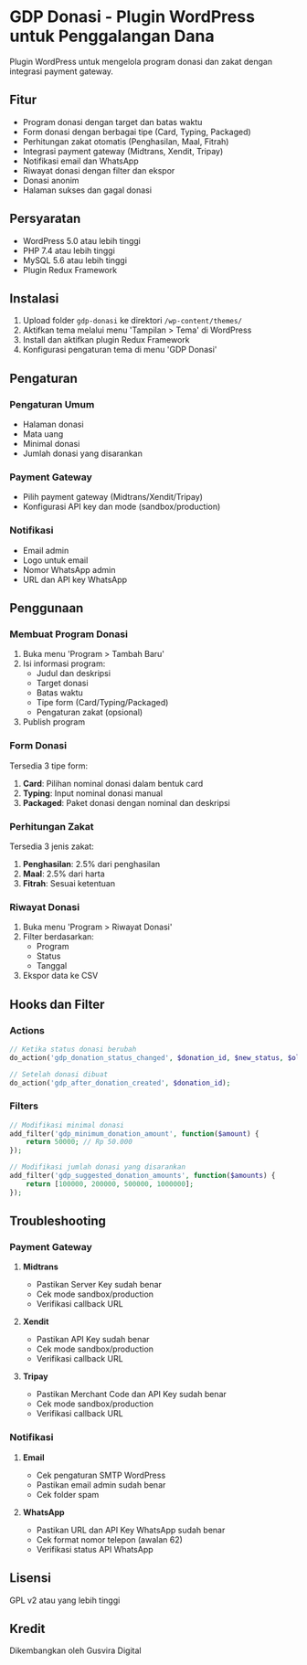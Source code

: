 # GDP Donasi - Plugin WordPress untuk Penggalangan Dana

Plugin WordPress untuk mengelola program donasi dan zakat dengan integrasi payment gateway.

## Fitur

- Program donasi dengan target dan batas waktu
- Form donasi dengan berbagai tipe (Card, Typing, Packaged)
- Perhitungan zakat otomatis (Penghasilan, Maal, Fitrah)
- Integrasi payment gateway (Midtrans, Xendit, Tripay)
- Notifikasi email dan WhatsApp
- Riwayat donasi dengan filter dan ekspor
- Donasi anonim
- Halaman sukses dan gagal donasi

## Persyaratan

- WordPress 5.0 atau lebih tinggi
- PHP 7.4 atau lebih tinggi
- MySQL 5.6 atau lebih tinggi
- Plugin Redux Framework

## Instalasi

1. Upload folder `gdp-donasi` ke direktori `/wp-content/themes/`
2. Aktifkan tema melalui menu 'Tampilan > Tema' di WordPress
3. Install dan aktifkan plugin Redux Framework
4. Konfigurasi pengaturan tema di menu 'GDP Donasi'

## Pengaturan

### Pengaturan Umum

- Halaman donasi
- Mata uang
- Minimal donasi
- Jumlah donasi yang disarankan

### Payment Gateway

- Pilih payment gateway (Midtrans/Xendit/Tripay)
- Konfigurasi API key dan mode (sandbox/production)

### Notifikasi

- Email admin
- Logo untuk email
- Nomor WhatsApp admin
- URL dan API key WhatsApp

## Penggunaan

### Membuat Program Donasi

1. Buka menu 'Program > Tambah Baru'
2. Isi informasi program:
   - Judul dan deskripsi
   - Target donasi
   - Batas waktu
   - Tipe form (Card/Typing/Packaged)
   - Pengaturan zakat (opsional)
3. Publish program

### Form Donasi

Tersedia 3 tipe form:
1. **Card**: Pilihan nominal donasi dalam bentuk card
2. **Typing**: Input nominal donasi manual
3. **Packaged**: Paket donasi dengan nominal dan deskripsi

### Perhitungan Zakat

Tersedia 3 jenis zakat:
1. **Penghasilan**: 2.5% dari penghasilan
2. **Maal**: 2.5% dari harta
3. **Fitrah**: Sesuai ketentuan

### Riwayat Donasi

1. Buka menu 'Program > Riwayat Donasi'
2. Filter berdasarkan:
   - Program
   - Status
   - Tanggal
3. Ekspor data ke CSV

## Hooks dan Filter

### Actions
```php
// Ketika status donasi berubah
do_action('gdp_donation_status_changed', $donation_id, $new_status, $old_status);

// Setelah donasi dibuat
do_action('gdp_after_donation_created', $donation_id);
```

### Filters
```php
// Modifikasi minimal donasi
add_filter('gdp_minimum_donation_amount', function($amount) {
    return 50000; // Rp 50.000
});

// Modifikasi jumlah donasi yang disarankan
add_filter('gdp_suggested_donation_amounts', function($amounts) {
    return [100000, 200000, 500000, 1000000];
});
```

## Troubleshooting

### Payment Gateway

1. **Midtrans**
   - Pastikan Server Key sudah benar
   - Cek mode sandbox/production
   - Verifikasi callback URL

2. **Xendit**
   - Pastikan API Key sudah benar
   - Cek mode sandbox/production
   - Verifikasi callback URL

3. **Tripay**
   - Pastikan Merchant Code dan API Key sudah benar
   - Cek mode sandbox/production
   - Verifikasi callback URL

### Notifikasi

1. **Email**
   - Cek pengaturan SMTP WordPress
   - Pastikan email admin sudah benar
   - Cek folder spam

2. **WhatsApp**
   - Pastikan URL dan API Key WhatsApp sudah benar
   - Cek format nomor telepon (awalan 62)
   - Verifikasi status API WhatsApp

## Lisensi

GPL v2 atau yang lebih tinggi

## Kredit

Dikembangkan oleh Gusvira Digital
